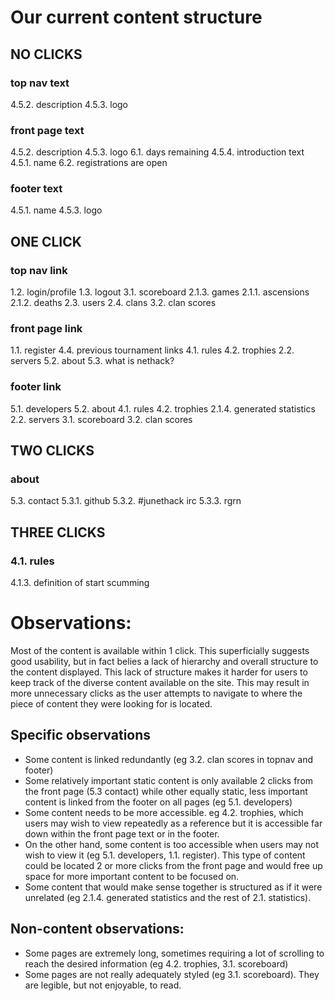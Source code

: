 # Our current content structure

## NO CLICKS

### top nav text

4.5.2. description
4.5.3. logo

### front page text

4.5.2. description
4.5.3. logo
6.1. days remaining
4.5.4. introduction text
4.5.1. name
6.2. registrations are open

### footer text

4.5.1. name
4.5.3. logo

## ONE CLICK

### top nav link

1.2. login/profile
1.3. logout
3.1. scoreboard
2.1.3. games
2.1.1. ascensions
2.1.2. deaths
2.3. users
2.4. clans
3.2. clan scores

### front page link

1.1. register
4.4. previous tournament links
4.1. rules
4.2. trophies
2.2. servers
5.2. about
5.3. what is nethack?

### footer link

5.1. developers
5.2. about
4.1. rules
4.2. trophies
2.1.4. generated statistics
2.2. servers
3.1. scoreboard
3.2. clan scores

## TWO CLICKS

### about

5.3. contact
5.3.1. github
5.3.2. #junethack irc
5.3.3. rgrn

## THREE CLICKS

### 4.1. rules

4.1.3. definition of start scumming

# Observations:

Most of the content is available within 1 click.  This superficially suggests good usability, but in fact belies a lack of hierarchy and overall structure to the content displayed.  This lack of structure makes it harder for users to keep track of the diverse content available on the site.  This may result in more unnecessary clicks as the user attempts to navigate to where the piece of content they were looking for is located.

## Specific observations

- Some content is linked redundantly (eg 3.2. clan scores in topnav and footer)
- Some relatively important static content is only available 2 clicks from the front page (5.3 contact) while other equally static, less important content is linked from the footer on all pages (eg 5.1. developers)
- Some content needs to be more accessible.  eg 4.2. trophies, which users may wish to view repeatedly as a reference but it is accessible far down within the front page text or in the footer.
- On the other hand, some content is too accessible when users may not wish to view it (eg 5.1. developers, 1.1. register).  This type of content could be located 2 or more clicks from the front page and would free up space for more important content to be focused on.
- Some content that would make sense together is structured as if it were unrelated (eg 2.1.4. generated statistics and the rest of 2.1. statistics).

## Non-content observations:

- Some pages are extremely long, sometimes requiring a lot of scrolling to reach the desired information (eg 4.2. trophies, 3.1. scoreboard)
- Some pages are not really adequately styled (eg 3.1. scoreboard).  They are legible, but not enjoyable, to read.
